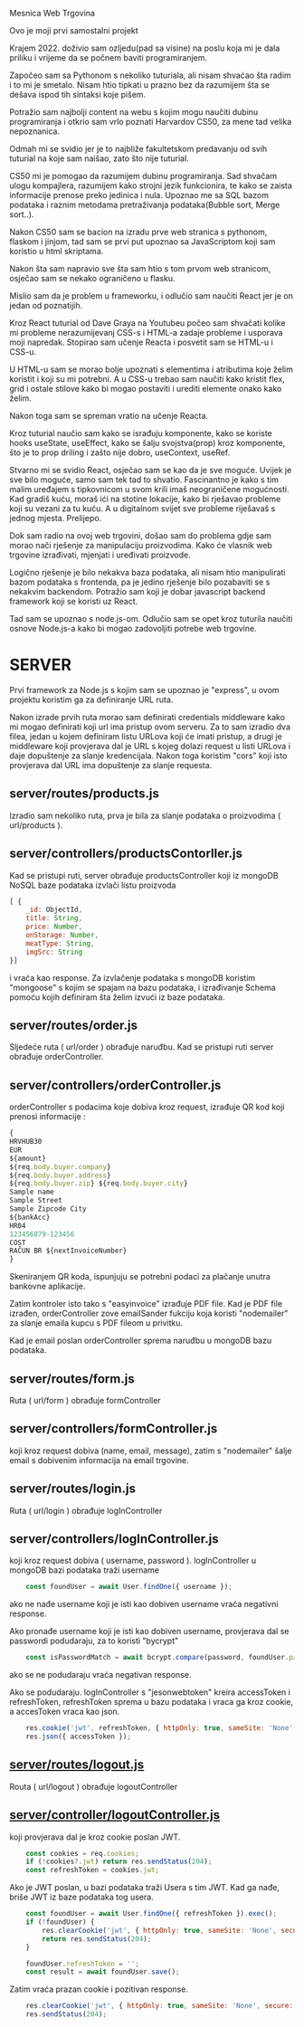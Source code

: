 Mesnica Web Trgovina

Ovo je moji prvi samostalni projekt

Krajem 2022. doživio sam ozljedu(pad sa visine) na poslu koja mi je dala priliku 
i vrijeme da se počnem baviti programiranjem.

Započeo sam sa Pythonom s nekoliko tuturiala, ali nisam shvaćao šta radim i to mi je smetalo.
Nisam htio tipkati u prazno bez da razumijem šta se dešava ispod tih sintaksi koje pišem.

Potražio sam najbolji content na webu s kojim mogu naučiti dubinu programiranja i 
otkrio sam vrlo poznati Harvardov CS50, za mene tad velika nepoznanica.

Odmah mi se svidio jer je to najbliže fakultetskom predavanju od svih tuturial na koje sam naišao, zato što nije tuturial.

CS50 mi je pomogao da razumijem dubinu programiranja. Sad shvačam ulogu kompajlera, razumijem kako strojni jezik funkcionira,
te kako se zaista informacije prenose preko jedinica i nula. Upoznao me sa SQL bazom podataka i raznim metodama pretraživanja 
podataka(Bubble sort, Merge sort..).

Nakon CS50 sam se bacion na izradu prve web stranica s pythonom, flaskom i jinjom, tad sam se prvi put upoznao sa JavaScriptom 
koji sam koristio u html skriptama.

Nakon šta sam napravio sve šta sam htio s tom prvom web stranicom, osječao sam se nekako ograničeno u flasku. 

Mislio sam da je problem u frameworku, i odlučio sam naučiti React jer je on jedan od poznatijih.

Kroz React tuturial od Dave Graya na Youtubeu počeo sam shvačati kolike mi probleme nerazumijevanj CSS-s i HTML-a zadaje probleme
i usporava moji napredak. Stopirao sam učenje Reacta i posvetit sam se HTML-u i CSS-u.

U HTML-u sam se morao bolje upoznati s elementima i atributima koje želim koristit i koji su mi potrebni. 
A u CSS-u trebao sam naučiti kako kristit flex, grid i ostale stilove kako bi mogao postaviti i urediti elemente onako kako želim.

Nakon toga sam se spreman vratio na učenje Reacta. 

Kroz tuturial naučio sam kako se israđuju komponente, kako se koriste hooks useState, useEffect, kako se šalju svojstva(prop) kroz komponente, što je to prop driling i zašto nije dobro, useContext, useRef.

Stvarno mi se svidio React, osječao sam se kao da je sve moguće. Uvijek je sve bilo moguće, samo sam tek tad to shvatio.
Fascinantno je kako s tim malim uređajem s tipkovnicom u svom krili imaš neograničene mogućnosti. 
Kad gradiš kuću, moraš ići na stotine lokacije, kako bi rješavao probleme koji su vezani za tu kuću.
A u digitalnom svijet sve probleme riješavaš s jednog mjesta. Prelijepo.

Dok sam radio na ovoj web trgovini, došao sam do problema gdje sam morao nači rješenje za manipulaciju proizvodima.
Kako će vlasnik web trgovine izrađivati, mjenjati i uređivati proizvode. 

Logično rješenje je bilo nekakva baza podataka, ali nisam htio manipulirati bazom podataka s frontenda, pa je jedino 
rješenje bilo pozabaviti se s nekakvim backendom. Potražio sam koji je dobar javascript backend framework koji se koristi uz React.

Tad sam se upoznao s node.js-om. Odlučio sam se opet kroz tuturila naučiti osnove Node.js-a kako bi mogao zadovoljiti potrebe
web trgovine. 

# **SERVER**

Prvi framework za Node.js s kojim sam se upoznao je "express", u ovom projektu koristim ga za definiranje URL ruta. 

Nakon izrade prvih ruta morao sam definirati credentials middleware kako mi mogao definirati koji url
ima pristup ovom serveru. Za to sam izradio dva filea, jedan u kojem definiram listu URLova koji će
imati pristup, a drugi je middleware koji provjerava dal je URL s kojeg dolazi request u listi URLova 
i daje dopuštenje za slanje kredencijala. Nakon toga koristim "cors" koji isto provjerava dal URL ima 
dopuštenje za slanje requesta.

## server/routes/products.js 

Izradio sam nekoliko ruta, prva je bila za slanje podataka o proizvodima ( url/products ). 

## server/controllers/productsContorller.js

Kad se pristupi ruti, server obrađuje productsController koji iz mongoDB NoSQL baze podataka izvlači listu proizvoda

```javascript
[ {
    _id: ObjectId,
    title: String,
    price: Number,
    onStorage: Number,
    meatType: String,
    imgSrc: String
}]
```

i vraća kao response. 
Za izvlačenje podataka s mongoDB koristim "mongoose" s kojim se spajam na bazu 
podataka, i izrađivanje Schema pomoću kojih definiram šta želim izvući iz baze podataka.

## server/routes/order.js  

Sljedeće ruta ( url/order ) obrađuje naruđbu. Kad se pristupi ruti server obrađuje orderController.

## server/controllers/orderController.js

orderController s podacima koje dobiva kroz request, izrađuje QR kod koji prenosi informacije :
```javascript
{
HRVHUB30
EUR
${amount}
${req.body.buyer.company}
${req.body.buyer.address}
${req.body.buyer.zip} ${req.body.buyer.city}
Sample name 
Sample Street
Sample Zipcode City
${bankAcc}
HR04
123456879-123456
COST
RAČUN BR ${nextInvoiceNumber}
}
```

Skeniranjem QR koda, ispunjuju se potrebni podaci za plačanje unutra bankovne aplikacije.

Zatim kontroler isto tako s "easyinvoice" izrađuje PDF file. Kad je PDF file izrađen, orderController zove 
emailSander fukciju koja koristi "nodemailer" za slanje emaila kupcu s PDF fileom u privitku. 

Kad je email poslan orderController sprema naruđbu u mongoDB bazu podataka.

## server/routes/form.js 

Ruta ( url/form ) obrađuje formController 

## server/controllers/formController.js

koji kroz request dobiva (name, email, message), zatim s "nodemailer" šalje email s dobivenim informacija na email trgovine.

## server/routes/login.js 

Ruta ( url/login ) obrađuje logInController 

## server/controllers/logInController.js

koji kroz request dobiva ( username, password ). logInController u mongoDB bazi podataka traži username 
```javascript 
    const foundUser = await User.findOne({ username });
```
ako ne nađe username koji je isti kao dobiven username vraća negativni response.

Ako pronađe username koji je isti kao dobiven username, provjerava dal se passwordi podudaraju, za to koristi "bycrypt"
```javascript
    const isPasswordMatch = await bcrypt.compare(password, foundUser.password);
```
ako se ne podudaraju vraća negativan response.

Ako se podudaraju. logInController s "jesonwebtoken" kreira accessToken i refreshToken, refreshToken sprema u bazu podataka i vraca ga kroz cookie, a accesToken vraca kao json.
```javascript
    res.cookie('jwt', refreshToken, { httpOnly: true, sameSite: 'None', maxAge: 24 * 60 * 60 * 1000 });
    res.json({ accessToken });
```

## [server/routes/logout.js](https://github.com/andrija-zikovic/react-mini-project/blob/main/server/routes/products.js) 

Routa ( url/logout ) obrađuje logoutController 

## [server/controller/logoutController.js](https://github.com/andrija-zikovic/react-mini-project/blob/main/server/controller/logoutController.js)

koji provjerava dal je kroz cookie poslan JWT.
```javascript
    const cookies = req.cookies;
    if (!cookies?.jwt) return res.sendStatus(204); 
    const refreshToken = cookies.jwt;
```
Ako je JWT poslan, u bazi podataka traži Usera s tim JWT. Kad ga nađe, briše JWT iz baze podataka tog usera.
```javascript
    const foundUser = await User.findOne({ refreshToken }).exec();
    if (!foundUser) {
        res.clearCookie('jwt', { httpOnly: true, sameSite: 'None', secure: true });
        return res.sendStatus(204);
    }

    foundUser.refreshToken = '';
    const result = await foundUser.save();
``` 
Zatim vraća prazan cookie i pozitivan response.
```javascript
    res.clearCookie('jwt', { httpOnly: true, sameSite: 'None', secure: true });
    res.sendStatus(204);
```